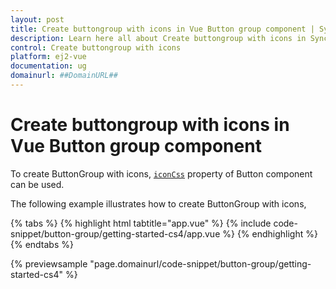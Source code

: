 ```yaml
---
layout: post
title: Create buttongroup with icons in Vue Button group component | Syncfusion
description: Learn here all about Create buttongroup with icons in Syncfusion Vue Button group component of Syncfusion Essential JS 2 and more.
control: Create buttongroup with icons 
platform: ej2-vue
documentation: ug
domainurl: ##DomainURL##
---
```


# Create buttongroup with icons in Vue Button group component

To create ButtonGroup with icons, [`iconCss`](https://ej2.syncfusion.com/vue/documentation/api/button#iconcss) property of Button component can be used.

The following example illustrates how to create ButtonGroup with icons,

{% tabs %}
{% highlight html tabtitle="app.vue" %}
{% include code-snippet/button-group/getting-started-cs4/app.vue %}
{% endhighlight %}
{% endtabs %}
        
{% previewsample "page.domainurl/code-snippet/button-group/getting-started-cs4" %}